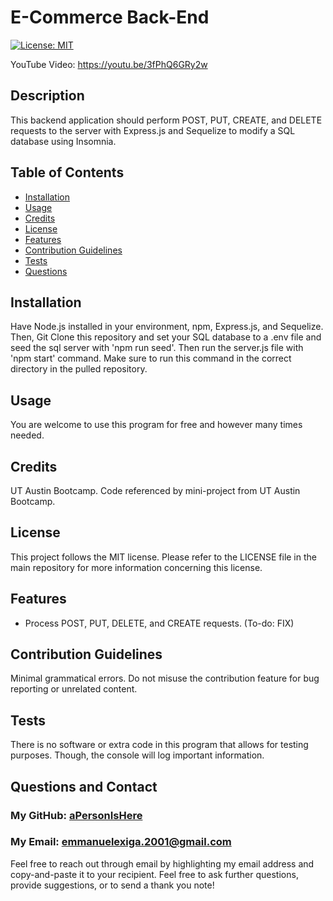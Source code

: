 
# E-Commerce Back-End
[![License: MIT](https://img.shields.io/badge/License-MIT-yellow.svg)](https://opensource.org/licenses/MIT)

YouTube Video: https://youtu.be/3fPhQ6GRy2w

## Description
        
This backend application should perform POST, PUT, CREATE, and DELETE requests to the server with Express.js and Sequelize to modify a SQL database using Insomnia.

## Table of Contents
- [Installation](#installation)
- [Usage](#usage)
- [Credits](#credits)
- [License](#license)
- [Features](#features)
- [Contribution Guidelines](#contribution-guidelines)
- [Tests](#tests)
- [Questions](#questions-and-contact)
        
## Installation
        
Have Node.js installed in your environment, npm, Express.js, and Sequelize. Then, Git Clone this repository and set your SQL database to a .env file and seed the sql server with 'npm run seed'. Then run the server.js file with 'npm start' command. Make sure to run this command in the correct directory in the pulled repository.
        
## Usage
        
You are welcome to use this program for free and however many times needed.
        
## Credits

UT Austin Bootcamp. Code referenced by mini-project from UT Austin Bootcamp.

## License
        
This project follows the MIT license. Please refer to the LICENSE file in the main repository for more information concerning this license.
        
## Features

- Process POST, PUT, DELETE, and CREATE requests. (To-do: FIX)

## Contribution Guidelines

Minimal grammatical errors. Do not misuse the contribution feature for bug reporting or unrelated content.

## Tests

There is no software or extra code in this program that allows for testing purposes. Though, the console will log important information.

## Questions and Contact

### My GitHub: [aPersonIsHere](https://www.github.com/aPersonIsHere)

### My Email: emmanuelexiga.2001@gmail.com

Feel free to reach out through email by highlighting my email address and copy-and-paste it to your recipient. 
Feel free to ask further questions, provide suggestions, or to send a thank you note!

        
